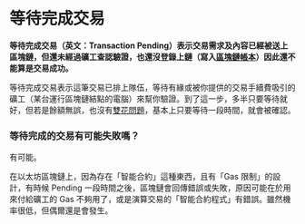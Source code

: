 # 等待完成交易

**等待完成交易（英文：Transaction Pending）表示交易需求及內容已經被送上區塊鏈，但還未經過礦工查認驗證，也還沒登錄上鏈（寫入**[**區塊鏈帳本**](../../ledger.md)**）因此還不能算是交易成功。**

等待完成交易表示這筆交易已排上隊伍，等待有緣或被你提供的交易手續費吸引的礦工（某台運行區塊鏈結點的電腦）來幫你驗證。到了這一步，多半只要等待就好，但若是餘額無誤，也沒有[雙花問題](broken-reference)，基本上只要等待一段時間，就會被確認。

### 等待完成的交易有可能失敗嗎？

有可能。

在以太坊區塊鏈上，因為存在「智能合約」這種東西，且有「Gas 限制」的設計，有時候 Pending 一段時間之後，區塊鏈會回傳錯誤或失敗，原因可能在於用來付給礦工的 Gas 不夠用了，或是演算交易的「智能合約程式」有錯誤。雖然機率很低，但偶爾還是會發生。

